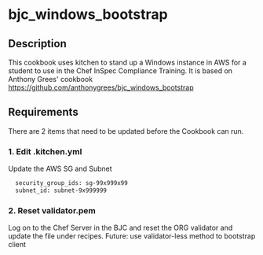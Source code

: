 # bjc_windows_bootstrap

## Description
This cookbook uses kitchen to stand up a Windows instance in AWS for a student to use in the Chef InSpec Compliance Training.
It is based on Anthony Grees' cookbook https://github.com/anthonygrees/bjc_windows_bootstrap

## Requirements
There are 2 items that need to be updated before the Cookbook can run.

### 1. Edit .kitchen.yml
Update the AWS SG and Subnet

```bash
  security_group_ids: sg-99x999x99
  subnet_id: subnet-9x999999
```

### 2. Reset validator.pem
Log on to the Chef Server in the BJC and reset the ORG validator and update the file under recipes.
Future:  use validator-less method to bootstrap client
